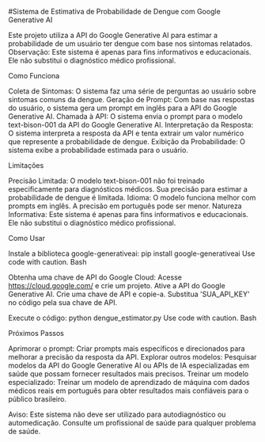 #Sistema de Estimativa de Probabilidade de Dengue com Google Generative AI

Este projeto utiliza a API do Google Generative AI para estimar a probabilidade de um usuário ter dengue com base nos sintomas relatados. Observação: Este sistema é apenas para fins informativos e educacionais. Ele não substitui o diagnóstico médico profissional.

Como Funciona

Coleta de Sintomas: O sistema faz uma série de perguntas ao usuário sobre sintomas comuns da dengue. Geração de Prompt: Com base nas respostas do usuário, o sistema gera um prompt em inglês para a API do Google Generative AI. Chamada à API: O sistema envia o prompt para o modelo text-bison-001 da API do Google Generative AI. Interpretação da Resposta: O sistema interpreta a resposta da API e tenta extrair um valor numérico que represente a probabilidade de dengue. Exibição da Probabilidade: O sistema exibe a probabilidade estimada para o usuário.

Limitações

Precisão Limitada: O modelo text-bison-001 não foi treinado especificamente para diagnósticos médicos. Sua precisão para estimar a probabilidade de dengue é limitada. Idioma: O modelo funciona melhor com prompts em inglês. A precisão em português pode ser menor. Natureza Informativa: Este sistema é apenas para fins informativos e educacionais. Ele não substitui o diagnóstico médico profissional.

Como Usar

Instale a biblioteca google-generativeai: pip install google-generativeai Use code with caution. Bash

Obtenha uma chave de API do Google Cloud: Acesse https://cloud.google.com/ e crie um projeto. Ative a API do Google Generative AI. Crie uma chave de API e copie-a. Substitua 'SUA_API_KEY' no código pela sua chave de API.

Execute o código: python dengue_estimator.py Use code with caution. Bash

Próximos Passos

Aprimorar o prompt: Criar prompts mais específicos e direcionados para melhorar a precisão da resposta da API. Explorar outros modelos: Pesquisar modelos da API do Google Generative AI ou APIs de IA especializadas em saúde que possam fornecer resultados mais precisos. Treinar um modelo especializado: Treinar um modelo de aprendizado de máquina com dados médicos reais em português para obter resultados mais confiáveis para o público brasileiro.

Aviso: Este sistema não deve ser utilizado para autodiagnóstico ou automedicação. Consulte um profissional de saúde para qualquer problema de saúde.
